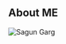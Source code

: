 ## About ME

![Sagun Garg](https://github.com/sagungargs15/sagungargs15.github.io/blob/main/assets/img/logo.png)
